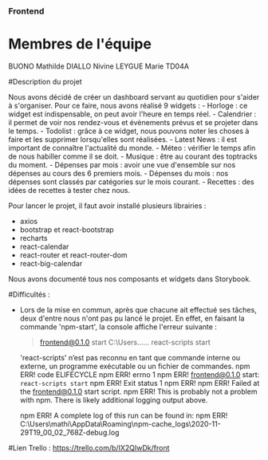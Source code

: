 ### Frontend ###

# Membres de l'équipe

BUONO Mathilde
DIALLO Nivine
LEYGUE Marie
TD04A

#Description du projet

Nous avons décidé de créer un dashboard servant au quotidien pour s'aider à s'organiser. Pour ce faire, nous avons réalisé 9 widgets :
	- Horloge : ce widget est indispensable, on peut avoir l'heure en temps réel.
	- Calendrier : il permet de voir nos rendez-vous et évènements prévus et se projeter dans le temps.
	- Todolist : grâce à ce widget, nous pouvons noter les choses à faire et les supprimer lorsqu'elles sont réalisées.
	- Latest News : il est important de connaître l'actualité du monde.
	- Méteo : vérifier le temps afin de nous habiller comme il se doit.
	- Musique : être au courant des toptracks du moment.
	- Dépenses par mois : avoir une vue d'ensemble sur nos dépenses au cours des 6 premiers mois.
	- Dépenses du mois : nos dépenses sont classés par catégories sur le mois courant.
	- Recettes : des idées de recettes à tester chez nous.

Pour lancer le projet, il faut avoir installé plusieurs librairies :

- axios
- bootstrap et react-bootstrap
- recharts
- react-calendar
- react-router et react-router-dom
- react-big-calendar

Nous avons documenté tous nos composants et widgets dans Storybook.

#Difficultés :

- Lors de la mise en commun, après que chacune ait effectué ses tâches, deux d'entre nous n'ont pas pu lancé le projet. En effet, en faisant la commande 'npm-start', la console affiche l'erreur suivante :

	> frontend@0.1.0 start C:\Users\......
	> react-scripts start

	'react-scripts' n’est pas reconnu en tant que commande interne
	ou externe, un programme exécutable ou un fichier de commandes.
	npm ERR! code ELIFECYCLE
	npm ERR! errno 1
	npm ERR! frontend@0.1.0 start: `react-scripts start`
	npm ERR! Exit status 1
	npm ERR!
	npm ERR! Failed at the frontend@0.1.0 start script.
	npm ERR! This is probably not a problem with npm. There is likely additional logging output above.

	npm ERR! A complete log of this run can be found in:
	npm ERR! C:\Users\mathi\AppData\Roaming\npm-cache\_logs\2020-11-29T19_00_02_768Z-debug.log

#Lien Trello : https://trello.com/b/IX2QIwDk/front

